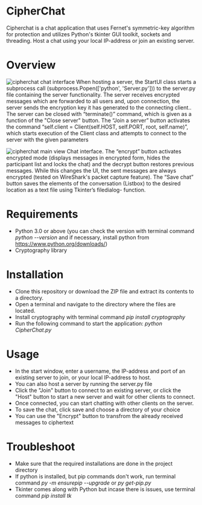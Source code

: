 # CipherChat
Cipherchat is a chat application that uses Fernet's symmetric-key algorithm for protection 
and utilizes Python's tkinter GUI toolkit, sockets and threading. Host a chat using your local IP-address or join an existing server. 

# Overview
![cipherchat chat interface](https://github.com/AndrewB1998/CipherChat/assets/71883814/e0f6d937-5ae3-4268-92e6-22d973d1b9a7)
When hosting a server, the StartUI class starts a subprocess call (subprocess.Popen(['python', 'Server.py'])) to the server.py file containing the server functionality. The server receives encrypted messages which are forwarded to all users and, upon connection, the server sends the encryption key it has generated to the connecting client.. The server can be closed with “terminate()” command, which is given as a function of the "Close server" button. The “Join a server” button activates the command “self.client = Client(self.HOST, self.PORT, root, self.name)”, which starts execution of the Client class and attempts to connect to the server with the given parameters

![cipherchat main view](https://github.com/AndrewB1998/CipherChat/assets/71883814/d3305103-94b8-4207-be7c-5c94d32e5f9c)
Chat interface. The “encrypt” button activates encrypted mode (displays messages in encrypted form, hides the participant list and locks the chat) and the decrypt button restores previous messages. While this changes the UI, the sent messages are always encrypted (tested on WireShark's packet capture feature). The “Save chat” button saves the elements of the conversation (Listbox) to the desired location as a text file using Tkinter’s filedialog- function.
<br/>
# Requirements
- Python 3.0 or above (you can check the version with terminal command *python --version* and if necessary, install python from https://www.python.org/downloads/)
- Cryptography library

# Installation
- Clone this repository or download the ZIP file and extract its contents to a directory.
- Open a terminal and navigate to the directory where the files are located.
- Install cryptography with terminal command *pip install cryptography*
- Run the following command to start the application: *python CipherChat.py*

# Usage
- In the start window, enter a username, the IP-address and port of an existing server to join, or your local IP-address to host.
- You can also host a server by running the server.py file 
- Click the "Join" button to connect to an existing server, or click the "Host" button to start a new server and wait for other clients to connect.
- Once connected, you can start chatting with other clients on the server.
- To save the chat, click save and choose a directory of your choice
- You can use the "Encrypt" button to transfrom the already received messages to ciphertext

# Troubleshoot
- Make sure that the required installations are done in the project directory
- If python is installed, but pip commands don't work, run terminal command *py -m ensurepip --upgrade* or *py get-pip.py*
- Tkinter comes along with Python but incase there is issues, use terminal command *pip install tk*
